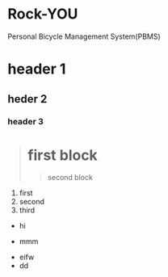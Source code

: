 # Rock-YOU
Personal Bicycle Management System(PBMS)

# header 1
## heder 2
### header 3

> # first block
> > second block

1. first
2. second 
3. third

* hi
+ mmm
- eifw
- dd
